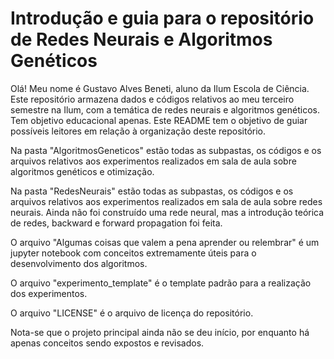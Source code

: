 # Introdução e guia para o repositório de Redes Neurais e Algoritmos Genéticos

Olá!
Meu nome é Gustavo Alves Beneti, aluno da Ilum Escola de Ciência.
Este repositório armazena dados e códigos relativos ao meu terceiro semestre na Ilum, com a temática de redes neurais e algoritmos genéticos. Tem objetivo educacional apenas.
Este README  tem o objetivo de guiar possíveis leitores em relação à organização deste repositório.



Na pasta "AlgoritmosGeneticos" estão todas as subpastas, os códigos e os arquivos relativos aos experimentos realizados em sala de aula sobre algoritmos genéticos e otimização.

Na pasta "RedesNeurais" estão todas as subpastas, os códigos e os arquivos relativos aos experimentos realizados em sala de aula sobre redes neurais. Ainda não foi construído uma rede neural, mas a introdução teórica de redes, backward e forward propagation foi feita.

O arquivo "Algumas coisas que valem a pena aprender ou relembrar" é um jupyter notebook com conceitos extremamente úteis para o desenvolvimento dos algoritmos.

O arquivo "experimento_template" é o template padrão para a realização dos experimentos.

O arquivo "LICENSE" é o arquivo de licença do repositório.

Nota-se que o projeto principal ainda não se deu início, por enquanto há apenas conceitos sendo expostos e revisados.